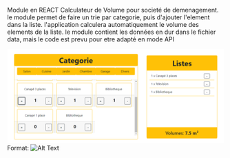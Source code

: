 Module en REACT
Calculateur de Volume pour societé de demenagement.
le module permet de faire un trie par categorie, puis d'ajouter l'element dans la liste.
l'application calculera automatiquement le volume des elements de la liste.
le module contient les données en dur dans le fichier data, mais le code est prevu pour etre adapté en mode API

![GitHub Logo](public/images/screen.png)
Format: ![Alt Text](url)
